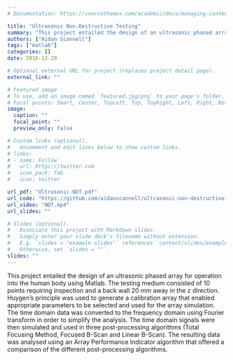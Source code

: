 ```yaml
---
# Documentation: https://sourcethemes.com/academic/docs/managing-content/

title: "Ultrasonic Non-Destructive Testing"
summary: "This project entailed the design of an ultrasonic phased array for operation into the human body using Matlab."
authors: ["Aidan Scannell"]
tags: ["matlab"]
categories: []
date: 2016-12-29

# Optional external URL for project (replaces project detail page).
external_link: ""

# Featured image
# To use, add an image named `featured.jpg/png` to your page's folder.
# Focal points: Smart, Center, TopLeft, Top, TopRight, Left, Right, BottomLeft, Bottom, BottomRight.
image:
  caption: ""
  focal_point: ""
  preview_only: false

# Custom links (optional).
#   Uncomment and edit lines below to show custom links.
# links:
# - name: Follow
#   url: https://twitter.com
#   icon_pack: fab
#   icon: twitter

url_pdf: "Ultrasonic-NDT.pdf"
url_code: "https://github.com/aidanscannell/ultrasonic-non-destructive-testing-array-design"
url_video: "NDT.mp4"
url_slides: ""

# Slides (optional).
#   Associate this project with Markdown slides.
#   Simply enter your slide deck's filename without extension.
#   E.g. `slides = "example-slides"` references `content/slides/example-slides.md`.
#   Otherwise, set `slides = ""`.
slides: ""
---
```

This project entailed the design of an ultrasonic phased array for operation into the human body using Matlab. The testing
medium consisted of 10 points requiring inspection and a back wall 20 mm away in the z direction.
Huygen’s principle was used to generate a calibration array that enabled appropriate parameters to be selected and
used for the array simulation. The time domain data was converted to the frequency domain using Fourier transform
in order to simplify the analysis. The time domain signals were then simulated and used in three post-processing
algorithms (Total Focusing Method, Focused B-Scan and Linear B-Scan). The resulting data was analysed using
an Array Performance Indicator algorithm that offered a comparison of the different post-processing algorithms.
